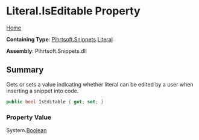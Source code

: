 # Literal\.IsEditable Property

[Home](../../../../README.md)

**Containing Type**: [Pihrtsoft.Snippets](../../README.md)\.[Literal](../README.md)

**Assembly**: Pihrtsoft\.Snippets\.dll

## Summary

Gets or sets a value indicating whether literal can be edited by a user when inserting a snippet into code\.

```csharp
public bool IsEditable { get; set; }
```

### Property Value

System\.[Boolean](https://docs.microsoft.com/en-us/dotnet/api/system.boolean)

